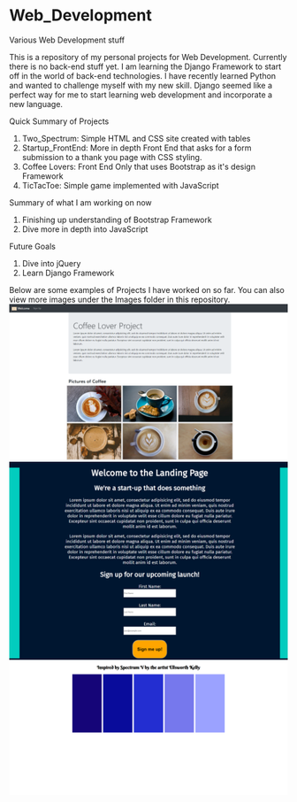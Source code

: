 # Web_Development
Various Web Development stuff

This is a repository of my personal projects for Web Development. Currently there is no back-end stuff yet. I am learning the Django Framework to start off in the world of back-end technologies. I have recently learned Python and wanted to challenge myself with my new skill. Django seemed like a perfect way for me to start learning web development and incorporate a new language.

Quick Summary of Projects
1. Two_Spectrum: Simple HTML and CSS site created with tables
2. Startup_FrontEnd: More in depth Front End that asks for a form submission to a thank you page with CSS styling.
3. Coffee Lovers: Front End Only that uses Bootstrap as it's design Framework
4. TicTacToe: Simple game implemented with JavaScript

Summary of what I am working on now
1. Finishing up understanding of Bootstrap Framework
2. Dive more in depth into JavaScript

Future Goals
1. Dive into jQuery
2. Learn Django Framework

Below are some examples of Projects I have worked on so far. You can also view more images under the Images folder in this repository.
<img src="Images/Coffee Site.png">
<img src="Images/Startup Site.png">
<img src="Images/Spectrum.png">

